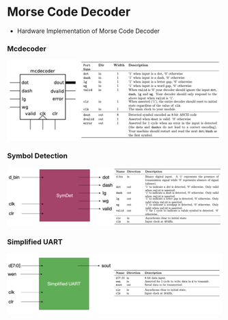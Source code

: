 # Morse Code Decoder

- Hardware Implementation of Morse Code Decoder

### Mcdecoder
<img src="images/mcdecoder.png">

### Symbol Detection
<img src="images/SymDet.png">

### Simplified UART
<img src="images/SimpUART.png">